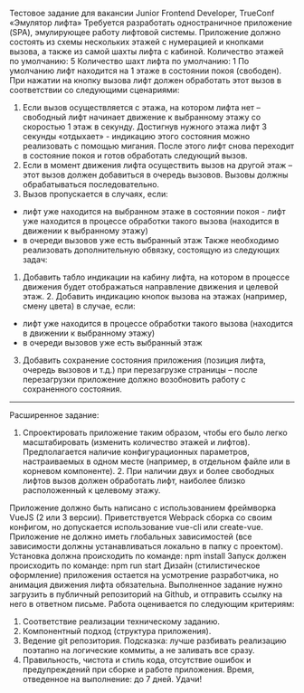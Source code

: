Тестовое задание для вакансии Junior Frontend Developer, TrueConf «Эмулятор лифта» 
Требуется разработать одностраничное приложение (SPA), эмулирующее работу лифтовой системы. 
Приложение должно состоять из схемы нескольких этажей с нумерацией и кнопками вызова, а также из самой шахты лифта с кабиной. 
Количество этажей по умолчанию: 5 
Количество шахт лифта по умолчанию: 1 
По умолчанию лифт находится на 1 этаже в состоянии покоя (свободен). 
При нажатии на кнопку вызова лифт должен обработать этот вызов в соответствии со следующими сценариями: 
1. Если вызов осуществляется с этажа, на котором лифта нет – свободный лифт начинает движение к выбранному этажу со скоростью 1 этаж в секунду. 
Достигнув нужного этажа лифт 3 секунды «отдыхает» - индикацию этого состояния можно реализовать с помощью мигания. 
После этого лифт снова переходит в состояние покоя и готов обработать следующий вызов. 
2. Если в момент движения лифта осуществить вызов на другой этаж – этот вызов должен добавиться в очередь вызовов. 
Вызовы должны обрабатываться последовательно. 
3. Вызов пропускается в случаях, если: 
- лифт уже находится на выбранном этаже в состоянии покоя - лифт уже находится в процессе обработки такого вызова (находится в движении к выбранному этажу) 
- в очереди вызовов уже есть выбранный этаж 
Также необходимо реализовать дополнительную обвязку, состоящую из следующих задач: 
1. Добавить табло индикации на кабину лифта, на котором в процессе движения будет отображаться направление движения и целевой этаж. 2. Добавить индикацию кнопок вызова на этажах (например, смену цвета) в случае, если: 
- лифт уже находится в процессе обработки такого вызова (находится в движении к выбранному этажу) 
- в очереди вызовов уже есть выбранный этаж 
3. Добавить сохранение состояния приложения (позиция лифта, очередь вызовов и т.д.) при перезагрузке страницы – после перезагрузки приложение должно возобновить работу с сохраненного состояния.

<hr>

Расширенное задание: 
1. Спроектировать приложение таким образом, чтобы его было легко масштабировать (изменить количество этажей и лифтов). 
Предполагается наличие конфигурационных параметров, настраиваемых в одном месте (например, в отдельном файле или в корневом компоненте). 2. При наличии двух и более свободных лифтов вызов должен обработать лифт, наиболее близко расположенный к целевому этажу. 

Приложение должно быть написано с использованием фреймворка VueJS (2 или 3 версии). Приветствуется Webpack сборка со своим конфигом, но допускается использование vue-cli или create-vue. 
Приложение не должно иметь глобальных зависимостей (все зависимости должны устанавливаться локально в папку с проектом). 
Установка должна происходить по команде: npm install 
Запуск должен происходить по команде: npm run start 
Дизайн (стилистическое оформление) приложения остается на усмотрение разработчика, но анимация движения лифта обязательна. 
Выполненное задание нужно загрузить в публичный репозиторий на Github, и отправить ссылку на него в ответном письме. 
Работа оценивается по следующим критериям: 
1. Соответствие реализации техническому заданию. 
2. Компонентный подход (структура приложения). 
3. Ведение git репозитория. 
Подсказка: лучше разбивать реализацию поэтапно на логические коммиты, а не заливать все сразу. 
4. Правильность, чистота и стиль кода, отсутствие ошибок и предупреждений при сборке и работе приложения. 
Время, отведенное на выполнение: до 7 дней. 
Удачи!
